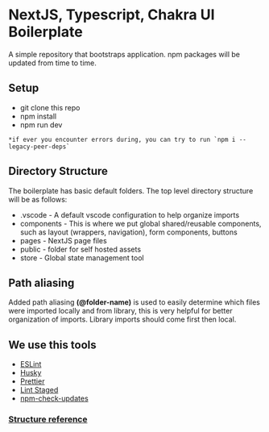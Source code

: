 # NextJS, Typescript, Chakra UI Boilerplate

A simple repository that bootstraps application. npm packages will be updated from time to time.

## Setup

- git clone this repo
- npm install
- npm run dev

```
*if ever you encounter errors during, you can try to run `npm i --legacy-peer-deps`
```

## Directory Structure

The boilerplate has basic default folders. The top level directory structure will be as follows:

- .vscode - A default vscode configuration to help organize imports
- components - This is where we put global shared/reusable components, such as layout (wrappers, navigation), form components, buttons
- pages - NextJS page files
- public - folder for self hosted assets
- store - Global state management tool

## Path aliasing

Added path aliasing **(@folder-name)** is used to easily determine which files were imported locally and from library, this is very helpful for better organization of imports. Library imports should come first then local.

## We use this tools

- [ESLint](https://eslint.org/docs/user-guide/configuring/)
- [Husky](https://typicode.github.io/husky/#/)
- [Prettier](https://prettier.io/)
- [Lint Staged](https://github.com/okonet/lint-staged)
- [npm-check-updates](https://www.npmjs.com/package/npm-check-updates)

### [Structure reference](https://www.taniarascia.com/react-architecture-directory-structure)
